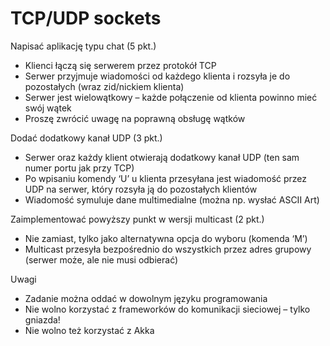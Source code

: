 # TCP/UDP sockets

Napisać aplikację typu chat (5 pkt.)
- Klienci łączą się serwerem przez protokół TCP
- Serwer przyjmuje wiadomości od każdego klienta i rozsyła je do pozostałych (wraz zid/nickiem klienta)
- Serwer jest wielowątkowy – każde połączenie od klienta powinno mieć swój wątek
- Proszę zwrócić uwagę na poprawną obsługę wątków

Dodać dodatkowy kanał UDP (3 pkt.)
- Serwer oraz każdy klient otwierają dodatkowy kanał UDP (ten sam numer portu jak przy TCP)
- Po wpisaniu komendy ‘U’ u klienta przesyłana jest wiadomość przez UDP na serwer, który rozsyła ją do pozostałych klientów
- Wiadomość symuluje dane multimedialne (można np. wysłać ASCII Art)

Zaimplementować powyższy punkt w wersji multicast (2 pkt.)
- Nie zamiast, tylko jako alternatywna opcja do wyboru (komenda ‘M’)
- Multicast przesyła bezpośrednio do wszystkich przez adres grupowy (serwer może, ale nie musi odbierać)

Uwagi
- Zadanie można oddać w dowolnym języku programowania
- Nie wolno korzystać z frameworków do komunikacji sieciowej – tylko gniazda! 
- Nie wolno też korzystać z Akka
